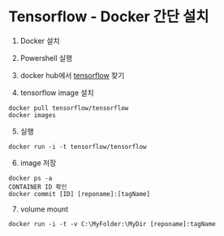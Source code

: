 # Tensorflow - Docker 간단 설치

1. Docker 설치

2. Powershell 실행

3. docker hub에서 [tensorflow](https://hub.docker.com/r/tensorflow/tensorflow/) 찾기

4. tensorflow image 설치

```
docker pull tensorflow/tensorflow
docker images
```

5. 실행

```
docker run -i -t tensorflow/tensorflow
```

6. image 저장
```
docker ps -a
CONTAINER ID 확인 
docker commit [ID] [reponame]:[tagName]
```

7. volume mount

```
docker run -i -t -v C:\MyFolder:\MyDir [reponame]:tagName
```